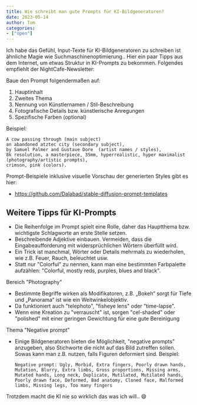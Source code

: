 ```yaml
---
title: Wie schreibt man gute Prompts für KI-Bildgeneratoren?
date: 2023-05-14
author: Tom
categories:
- ["open"]
---
```


Ich habe das Gefühl, Input-Texte für KI-Bildgeneratoren zu schreiben ist ähnliche Magie wie Suchmaschinenoptimierung..
Hier ein paar Tipps aus dem Internet, um etwas Struktur in KI-Prompts zu bekommen. Folgendes empfiehlt der NightCafe-Newsletter:

Baue den Prompt folgendermaßen auf:

1. Hauptinhalt
2. Zweites Thema
3. Nennung von Künstlernamen / Stil-Beschreibung
4. Fotografische Details bzw. künstlerische Anregungen
5. Spezifische Farben (optional)

Beispiel:
```
A cow passing through (main subject)
an abandoned atztec city (secondary subject),
by Samuel Palmer and Gustave Dore  (artist names / styles),
8k resolution, a masterpiece, 35mm, hyperrealistic, hyper maximalist (photography/artistic prompts),
crimson, pink (colors).
```

Prompt-Beispiele inklusive visuelle Vorschau der generierten Styles gibt es hier:
* https://github.com/Dalabad/stable-diffusion-prompt-templates

## Weitere Tipps für KI-Prompts
* Die Reihenfolge im Prompt spielt eine Rolle, daher das Hauptthema bzw. wichtigste Schlagworte an erste Stelle setzen.
* Beschreibende Adjektive einbauen. Vermeiden, dass die Eingabeaufforderung mit widersprüchlichen Wörtern überfüllt wird.
* Ein Trick ist manchmal, Wörter oder Details mehrmals zu wiederholen, wie z.B. Feuer, Rauch, beleuchtet usw.
* Statt nur "Colorful" zu nennen, kann man eine bestimmten Farbpalette aufzählen: "Colorful, mostly reds, purples, blues and black".

Bereich "Photography"
* Bestimmte Begriffe wirken als Modifikatoren, z.B. „Bokeh“ sorgt für Tiefe und „Panorama“ ist wie ein Weitwinkelobjektiv.
* Da funktioniert auch "telephoto", "fisheye lens" oder "time-lapse".
* Wenn eine Kreation zu "verrauscht" ist, sorgen "cel-shaded" oder "polished" mit einer geringen Gewichtung für eine gute Bereinigung

Thema "Negative prompt"
* Einige Bildgeneratoren bieten die Möglichkeit, "negative prompts" anzugeben, also Stichworte die nicht auf das Bild zutreffen sollen.
Sowas kann man z.B. nutzen, falls Figuren deformiert sind.
Beispiel:
    ```
    Negative prompt: Ugly, Morbid, Extra fingers, Poorly drawn hands, Mutation, Blurry, Extra limbs, Gross proportions, Missing arms, Mutated hands, Long neck, Duplicate, Mutilated, Mutilated hands, Poorly drawn face, Deformed, Bad anatomy, Cloned face, Malformed limbs, Missing legs, Too many fingers
    ```

Trotzdem macht die KI nie so wirklich das was ich will.. 😄